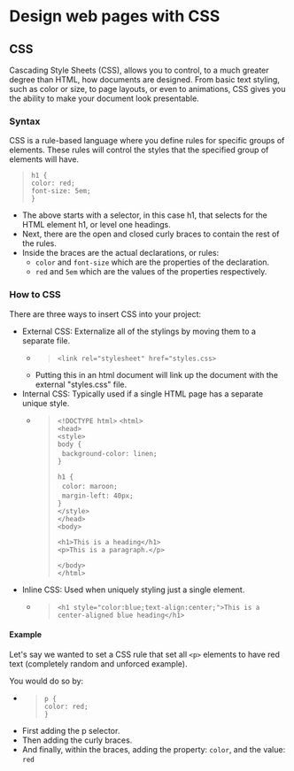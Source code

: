 # Design web pages with CSS

## CSS

Cascading Style Sheets (CSS), allows you to control, to a much greater degree than HTML, how documents are designed. From basic text styling, such as color or size, to page layouts, or even to animations, CSS gives you the ability to make your document look presentable.

### Syntax

CSS is a rule-based language where you define rules for specific groups of elements. These rules will control the styles that the specified group of elements will have.

> `h1 {`  
  `color: red;`  
  `font-size: 5em;`  
  `}`

- The above starts with a selector, in this case h1, that selects for the HTML element h1, or level one headings.
- Next, there are the open and closed curly braces to contain the rest of the rules.
- Inside the braces are the actual declarations, or rules:
  - `color` and `font-size` which are the properties of the declaration.
  - `red` and `5em` which are the values of the properties respectively.

### How to CSS

There are three ways to insert CSS into your project:

- External CSS: Externalize all of the stylings by moving them to a separate file.
  - > `<link rel="stylesheet" href="styles.css>`
  - Putting this in an html document will link up the document with the external "styles.css" file.
- Internal CSS: Typically used if a single HTML page has a separate unique style.
  - > `<!DOCTYPE html>`
    > `<html>`  
    > `<head>`  
    > `<style>`  
    > `body {`  
    > &nbsp;&nbsp;`background-color: linen;`  
    > `}`  
    >  
    > `h1 {`  
    > &nbsp;&nbsp;`color: maroon;`  
    > &nbsp;&nbsp;`margin-left: 40px;`  
    > `}`  
    > `</style>`  
    > `</head>`  
    > `<body>`  
    >  
    > `<h1>This is a heading</h1>`  
    > `<p>This is a paragraph.</p>`  
    >  
    > `</body>`  
    > `</html>`  
- Inline CSS: Used when uniquely styling just a single element.
  - > `<h1 style="color:blue;text-align:center;">This is a center-aligned blue heading</h1>`

#### Example

Let's say we wanted to set a CSS rule that set all `<p>` elements to have red text (completely random and unforced example).

You would do so by:

- > `p {`  
    `color: red;`  
    `}`  
- First adding the p selector.
- Then adding the curly braces.
- And finally, within the braces, adding the property: `color`, and the value: `red`

